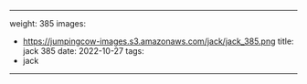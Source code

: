 
---
weight: 385
images:
- https://jumpingcow-images.s3.amazonaws.com/jack/jack_385.png
title: jack 385
date: 2022-10-27
tags:
- jack
---

